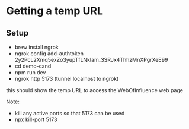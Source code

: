 # Getting a temp URL
## Setup
- brew install ngrok
- ngrok config add-authtoken 2y2PcL2Xmq5exZo3yupTfLNkIam_3SRJx4ThhzMnXPgrXeE99
- cd demo-cand
- npm run dev
- ngrok http 5173 (tunnel localhost to ngrok)

this should show the temp URL to access the WebOfInfluence web page

Note:
- kill any active ports so that 5173 can be used
- npx kill-port 5173

